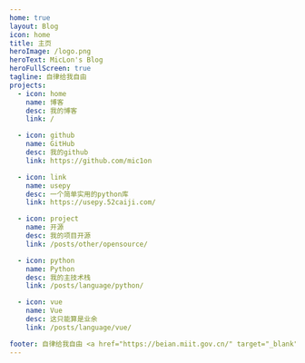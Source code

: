 ```yaml
---
home: true
layout: Blog
icon: home
title: 主页
heroImage: /logo.png
heroText: MicLon's Blog
heroFullScreen: true
tagline: 自律给我自由
projects:
  - icon: home
    name: 博客
    desc: 我的博客
    link: /

  - icon: github
    name: GitHub
    desc: 我的github
    link: https://github.com/mic1on

  - icon: link
    name: usepy
    desc: 一个简单实用的python库
    link: https://usepy.52caiji.com/

  - icon: project
    name: 开源
    desc: 我的项目开源
    link: /posts/other/opensource/

  - icon: python
    name: Python
    desc: 我的主技术栈
    link: /posts/language/python/

  - icon: vue
    name: Vue
    desc: 这只能算是业余
    link: /posts/language/vue/

footer: 自律给我自由 <a href="https://beian.miit.gov.cn/" target="_blank">苏ICP备2023005409号-1</a>
---
```



